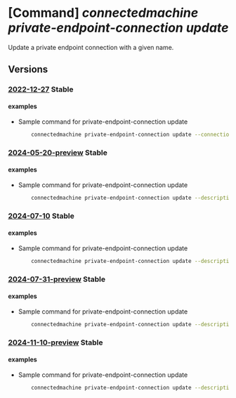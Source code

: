 # [Command] _connectedmachine private-endpoint-connection update_

Update a private endpoint connection with a given name.

## Versions

### [2022-12-27](/Resources/mgmt-plane/L3N1YnNjcmlwdGlvbnMve30vcmVzb3VyY2Vncm91cHMve30vcHJvdmlkZXJzL21pY3Jvc29mdC5oeWJyaWRjb21wdXRlL3ByaXZhdGVsaW5rc2NvcGVzL3t9L3ByaXZhdGVlbmRwb2ludGNvbm5lY3Rpb25zL3t9/2022-12-27.xml) **Stable**

<!-- mgmt-plane /subscriptions/{}/resourcegroups/{}/providers/microsoft.hybridcompute/privatelinkscopes/{}/privateendpointconnections/{} 2022-12-27 -->

#### examples

- Sample command for private-endpoint-connection update
    ```bash
        connectedmachine private-endpoint-connection update --connection-state "{{"description":"Rejected by AZ CLI", "status":"Rejected"}}" --name private-endpoint-connection-name --resource-group myResourceGroup --scope-name myPrivateLinkScope
    ```

### [2024-05-20-preview](/Resources/mgmt-plane/L3N1YnNjcmlwdGlvbnMve30vcmVzb3VyY2Vncm91cHMve30vcHJvdmlkZXJzL21pY3Jvc29mdC5oeWJyaWRjb21wdXRlL3ByaXZhdGVsaW5rc2NvcGVzL3t9L3ByaXZhdGVlbmRwb2ludGNvbm5lY3Rpb25zL3t9/2024-05-20-preview.xml) **Stable**

<!-- mgmt-plane /subscriptions/{}/resourcegroups/{}/providers/microsoft.hybridcompute/privatelinkscopes/{}/privateendpointconnections/{} 2024-05-20-preview -->

#### examples

- Sample command for private-endpoint-connection update
    ```bash
        connectedmachine private-endpoint-connection update --description "Rejected by AZ CLI" --status "Rejected" --name private-endpoint-connection-name --resource-group myResourceGroup --scope-name myPrivateLinkScope
    ```

### [2024-07-10](/Resources/mgmt-plane/L3N1YnNjcmlwdGlvbnMve30vcmVzb3VyY2Vncm91cHMve30vcHJvdmlkZXJzL21pY3Jvc29mdC5oeWJyaWRjb21wdXRlL3ByaXZhdGVsaW5rc2NvcGVzL3t9L3ByaXZhdGVlbmRwb2ludGNvbm5lY3Rpb25zL3t9/2024-07-10.xml) **Stable**

<!-- mgmt-plane /subscriptions/{}/resourcegroups/{}/providers/microsoft.hybridcompute/privatelinkscopes/{}/privateendpointconnections/{} 2024-07-10 -->

#### examples

- Sample command for private-endpoint-connection update
    ```bash
        connectedmachine private-endpoint-connection update --description "Rejected by AZ CLI" --status "Rejected" --name private-endpoint-connection-name --resource-group myResourceGroup --scope-name myPrivateLinkScope
    ```

### [2024-07-31-preview](/Resources/mgmt-plane/L3N1YnNjcmlwdGlvbnMve30vcmVzb3VyY2Vncm91cHMve30vcHJvdmlkZXJzL21pY3Jvc29mdC5oeWJyaWRjb21wdXRlL3ByaXZhdGVsaW5rc2NvcGVzL3t9L3ByaXZhdGVlbmRwb2ludGNvbm5lY3Rpb25zL3t9/2024-07-31-preview.xml) **Stable**

<!-- mgmt-plane /subscriptions/{}/resourcegroups/{}/providers/microsoft.hybridcompute/privatelinkscopes/{}/privateendpointconnections/{} 2024-07-31-preview -->

#### examples

- Sample command for private-endpoint-connection update
    ```bash
        connectedmachine private-endpoint-connection update --description "Rejected by AZ CLI" --status "Rejected" --name private-endpoint-connection-name --resource-group myResourceGroup --scope-name myPrivateLinkScope
    ```

### [2024-11-10-preview](/Resources/mgmt-plane/L3N1YnNjcmlwdGlvbnMve30vcmVzb3VyY2Vncm91cHMve30vcHJvdmlkZXJzL21pY3Jvc29mdC5oeWJyaWRjb21wdXRlL3ByaXZhdGVsaW5rc2NvcGVzL3t9L3ByaXZhdGVlbmRwb2ludGNvbm5lY3Rpb25zL3t9/2024-11-10-preview.xml) **Stable**

<!-- mgmt-plane /subscriptions/{}/resourcegroups/{}/providers/microsoft.hybridcompute/privatelinkscopes/{}/privateendpointconnections/{} 2024-11-10-preview -->

#### examples

- Sample command for private-endpoint-connection update
    ```bash
        connectedmachine private-endpoint-connection update --description "Rejected by AZ CLI" --status "Rejected" --name private-endpoint-connection-name --resource-group myResourceGroup --scope-name myPrivateLinkScope
    ```

